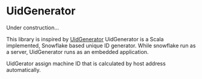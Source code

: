 UidGenerator
==========================

Under construction...

This library is inspired by [UidGenerator](https://github.com/baidu/uid-generator)
UidGenerator is a Scala implemented, Snowflake based unique ID generator.
While snowflake run as a server, UidGenerator runs as an embedded application.

UidGerator assign machine ID that is calculated by host address automatically.

